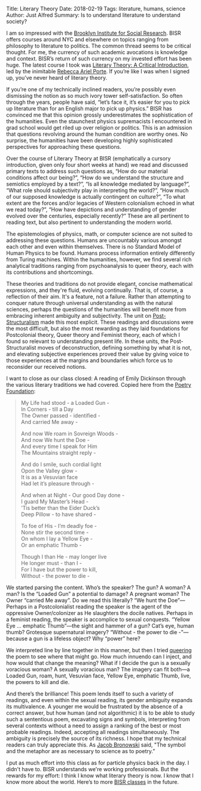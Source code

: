 Title: Literary Theory
Date: 2018-02-19
Tags: literature, humans, science
Author: Just Alfred
Summary: Is to understand literature to understand society?

I am so impressed with the [Brooklyn Institute for Social Research](https://thebrooklyninstitute.com/about/).
BISR offers courses around NYC and elsewhere on topics ranging from philosophy to literature to politics.
The common thread seems to be critical thought.
For me, the currency of such academic avocations is knowledge and context.
BISR’s return of such currency on my invested effort has been huge.
The latest course I took was [Literary Theory: A Critical Introduction](https://thebrooklyninstitute.com/items/courses/literary-theory-critical-introduction/),
led by the inimitable [Rebecca Ariel Porte](https://thebrooklyninstitute.com/people/rebecca-ariel-porte/).
If you’re like I was when I signed up, you’ve never heard of literary theory.

If you’re one of my technically inclined readers,
you’re possibly even dismissing the notion as so much ivory tower self-satisfaction.
So often through the years, people have said,
“let’s face it, it’s easier for you to pick up literature than for an English major to pick up physics.”
BISR has convinced me that this opinion grossly underestimates the sophistication of the humanities.
Even the staunchest physics supremacists I encountered in grad school would get riled up over religion or politics.
This is an admission that questions revolving around the human condition are worthy ones.
No surprise, the humanities have been developing highly sophisticated perspectives for approaching these questions.

Over the course of Literary Theory at BISR
(emphatically a cursory introduction, given only four short weeks at hand)
we read and discussed primary texts to address such questions as,
“How do our material conditions affect our being?”,
“How do we understand the structure and semiotics employed by a text?”,
“Is all knowledge mediated by language?”,
“What role should subjectivity play in interpreting the world?”,
“How much of our supposed knowledge is actually contingent on culture?”,
“To what extent are the forces and/or legacies of Western colonialism echoed in what we read today?”,
“How have depictions and understanding of gender evolved over the centuries, especially recently?”
These are all pertinent to reading text, but also pertinent to understanding the modern world.

The epistemologies of physics, math, or computer science are not suited to addressing these questions.
Humans are uncountably various amongst each other and even within themselves.
There is no Standard Model of Human Physics to be found.
Humans process information entirely differently from Turing machines.
Within the humanities, however, we find several rich analytical traditions ranging from psychoanalysis to queer theory,
each with its contributions and shortcomings.

These theories and traditions do not provide elegant, concise mathematical expressions, and they're fluid, evolving continually.
That is, of course, a reflection of their aim.
It's a feature, not a failure.
Rather than attempting to conquer nature through universal understanding as with the natural sciences,
perhaps the questions of the humanities will benefit more from embracing inherent ambiguity and subjectivity.
The unit on [Post-Structuralism](http://www.philosophybasics.com/movements_poststructuralism.html) made this most explicit.
These readings and discussions were the most difficult,
but also the most rewarding as they laid foundations for
Postcolonial theory, Queer theory and Feminist theory,
each of which I found so relevant to understanding present life.
In these units, the Post-Structuralist moves of
deconstruction, defining something by what it is not, and elevating subjective experiences proved their value by
giving voice to those experiences at the margins and boundaries which force us to reconsider our received notions.

I want to close as our class closed:
A reading of Emily Dickinson through the various literary traditions we had covered.
Copied here from the [Poetry Foundation](https://www.poetryfoundation.org/poems/52737/my-life-had-stood-a-loaded-gun-764):

> My Life had stood - a Loaded Gun -<br>
> In Corners - till a Day<br>
> The Owner passed - identified -<br>
> And carried Me away -<br>
> 
> And now We roam in Sovreign Woods -<br>
> And now We hunt the Doe -<br>
> And every time I speak for Him<br>
> The Mountains straight reply -<br>
> 
> And do I smile, such cordial light<br>
> Opon the Valley glow -<br>
> It is as a Vesuvian face<br>
> Had let it’s pleasure through -<br>
> 
> And when at Night - Our good Day done -<br>
> I guard My Master’s Head -<br>
> ’Tis better than the Eider Duck’s<br>
> Deep Pillow - to have shared -<br>
> 
> To foe of His - I’m deadly foe -<br>
> None stir the second time -<br>
> On whom I lay a Yellow Eye -<br>
> Or an emphatic Thumb -<br>
> 
> Though I than He - may longer live<br>
> He longer must - than I -<br>
> For I have but the power to kill,<br>
> Without - the power to die -<br>

We started parsing the content.
Who’s the speaker? The gun? A woman? A man?
Is the “Loaded Gun” a potential to damage? A pregnant woman?
The Owner “carried Me away”. Do we read this literally?
“We hunt the Doe”—Perhaps in a Postcolonialist reading
the speaker is the agent of the oppressive Owner/colonizer as He slaughters the docile natives.
Perhaps in a feminist reading, the speaker is accomplice to sexual conquests.
“Yellow Eye … emphatic Thumb”—the sight and hammer of a gun? Cat’s eye, human thumb? Grotesque supernatural imagery?
“Without - the power to die -”—because a gun is a lifeless object?
Why “power” here?

We interpreted line by line together in this manner,
but then I tried [queering](https://en.wikipedia.org/wiki/Queering) the poem to see where that might go.
How much innuendo can I inject, and how would that change the meaning?
What if I decide the gun is a sexually voracious woman?
A sexually voracious man?
The imagery can fit both—a Loaded Gun, roam, hunt, Vesuvian face, Yellow Eye, emphatic Thumb, live, the powers to kill and die.

And there’s the brilliance!
This poem lends itself to such a variety of readings,
and even within the sexual reading, its gender ambiguity expands its multivalence.
A younger me would be frustrated by the absence of a correct answer,
but how human (and not algorithmic) it is to be able to study such a sententious poem,
excavating signs and symbols,
interpreting from several contexts without a need to assign a ranking of the best or most probable readings.
Indeed, accepting all readings simultaneously.
The ambiguity is precisely the source of its richness.
I hope that my technical readers can truly appreciate this.
As [Jacob Bronowski](https://en.wikipedia.org/wiki/Jacob_Bronowski) said,
"The symbol and the metaphor are as necessary to science as to poetry.”

I put as much effort into this class as for particle physics back in the day.
I didn't have to. BISR understands we're working professionals.
But the rewards for my effort:
I think I know what literary theory is now.
I know that I know more about the world.
Here’s to more [BISR classes](https://thebrooklyninstitute.com/current-courses/) in the future.
